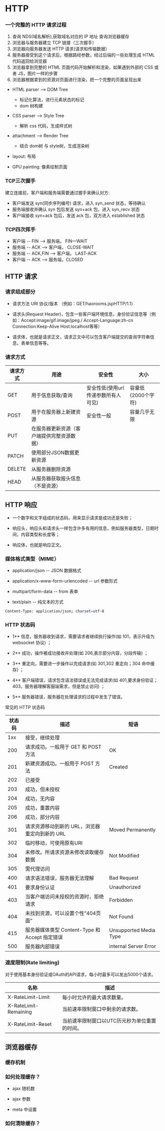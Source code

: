 # HTTP
### 一个完整的 HTTP 请求过程
1. 查询 NDS(域名解析),获取域名对应的 IP 地址 查询浏览器缓存
2. 浏览器与服务器建立 TCP 链接（三次握手）
3. 浏览器向服务器发送 HTTP 请求(请求和传输数据）
4. 服务器接受到这个请求后，根据路经参数，经过后端的一些处理生成 HTML 代码返回给浏览器
5. 浏览器拿到完整的 HTML 页面代码开始解析和渲染，如果遇到外部的 CSS 或者 JS，图片一样的步骤
6. 浏览器根据拿到的资源对页面进行渲染，把一个完整的页面呈现出来

* HTML parser --> DOM Tree
  * 标记化算法，进行元素状态的标记
  * dom 树构建

* CSS parser --> Style Tree

  * 解析 css 代码，生成样式树

* attachment --> Render Tree
  * 结合 dom树 与 style树，生成渲染树

* layout: 布局
* GPU painting: 像素绘制页面

### TCP三次握手
建立连接前，客户端和服务端需要通过握手来确认对方:

* 客户端发送 syn(同步序列编号) 请求，进入 syn_send 状态，等待确认
* 服务端接收并确认 syn 包后发送 syn+ack 包，进入 syn_recv 状态
* 客户端接收 syn+ack 包后，发送 ack 包，双方进入 established 状态

### TCP四次挥手
* 客户端 -- FIN --> 服务端， FIN—WAIT
* 服务端 -- ACK --> 客户端， CLOSE-WAIT
* 服务端 -- ACK,FIN --> 客户端， LAST-ACK
* 客户端 -- ACK --> 服务端，CLOSED

## HTTP 请求
### 请求组成部分
* 请求方法 URI 协议/版本 （例如：GET/haorooms.jspHTTP/1.1）

* 请求头(Request Header)，包含一些客户端环境信息，身份验证信息等（例如：Accept:image/gif.image/jpeg./ Accept-Language:zh-cn Connection:Keep-Alive Host:localhost等等）

* 请求体，也就是请求正文，请求正文中可以包含客户端提交的查询字符串信息，表单信息等等。

### 请求方式
|  请求方式  |         用途        |                安全性             |        大小      |
| --------- | ------------------ | -------------------------------- | ---------------- |
|    GET    |   用于信息获取/查询   |  安全性低(使用url传递参数所有人可见)  | 容量低(2000个字符) |
|    POST   | 用于在服务器上新建资源 |              安全性一般            |    容量几乎无限    |
|    PUT    | 在服务器更新资源（客户端提供完整资源数据） |               |      |
|    PATCH    | 使用部分JSON数据更新资源 |               |      |
|    DELETE  |   从服务器删除资源   |                       |         |
|    HEAD   |  从服务器获取报头信息（不是资源）|  |  |

## HTTP 响应
* 一个数字和文字组成的状态码，用来显示请求是成功还是失败；

* 响应头，响应头和请求头一样包含许多有用的信息，例如服务器类型，日期时间，内容类型和长度等；

* 响应体，也就是响应正文。

### 媒体格式类型（MIME）
* application/json -- JSON 数据格式

* application/x-www-form-urlencoded -- url 参数形式

* multipart/form-data -- from 表单

* text/plain -- 纯文本的方式

``` bash
Content-Type: application/json; charset=utf-8
```

### HTTP 状态码
* 1** 信息，服务器收到请求，需要请求者继续执行操作(如 101，表示升级为 websocket 协议) ；

* 2** 成功，操作被成功接收并处理(如 206,表示部分内容，分段传输) ；

* 3** 重定向，需要进一步操作以完成请求(如 301,302 重定向；304 命中缓存) ；

* 4** 客户端错误，请求包含语法错误或无法完成请求(如 401,要求身份验证；403，服务器理解客服端需求，但是禁止访问) ；

* 5** 服务器错误，服务器在处理请求的过程中发生了错误。

常见的 HTTP 状态码

| 状态码 |	                         描述                        |        短语       |
| ----- | ---------------------------------------------------- | ---------------- |
|  1xx	 |  接受，继续处理                                        |   
|  200	 |  请求成功。一般用于 GET 和 POST 方法                     |  OK
|  201	 |   新建资源成功。一般用于 POST 方法                     |  Created
|  202	 |                      已接受                          |   
|  203	 |             成功，但未授权                             |   
|  204	 |               成功，无内容                            | 
|  205	 |                   成功，重置内容                       | 
|  206	 |              成功，部分内容                            | 
|  301	 |  请求资源移动到新的 URL，浏览器重定向到新的 URL | Moved Permanently
|  302	 |     临时移动，可使用原有URI                             |  
|  304	 |  未修改。所请求资源未修改读取缓存数据                      | Not Modified
|  305	 |         需代理访问                                    |
|  400	 |  请求语法错误，服务器无法理解	                          | Bad Request
|  401	 |  要求身份认证                                         | Unauthorized
|  403	 |  当客户端访问未授权的资源时，拒绝请求                    | Forbidden
|  404	 |  未找到资源，可以设置个性”404页面”	                       | Not Found
|  415	 |  服务器媒体类型 Content-Type 和 Accept 指定错误          | Unsupported Media Type
|  500	 |  服务器内部错误	                                        | internal Server Error

### 速度限制(Rate limiting)
对于使用基本身份验证或OAuth的API请求，每小时最多可以发出5000个请求。

| 名称 |	                         描述                        |
| ----- | ----------------------------------------------------|
|  X-RateLimit-Limit	 |  每小时允许的最大请求数量。             |
|  X-RateLimit-Remaining |  当前速率限制窗口中剩余的请求数。       |
|  X-RateLimit-Reset	 |  当前速率限制窗口以UTC历元秒为单位重置的时间。|

## 浏览器缓存
### 缓存机制

### 如何处理缓存？
* ajax 随机数

* ajax 参数

* meta 中设置

### 如何清除缓存？
